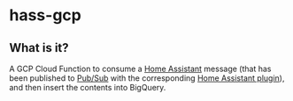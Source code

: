 # hass-gcp

## What is it?
A GCP Cloud Function to consume a [Home Assistant](https://www.home-assistant.io/) message (that has been published to [Pub/Sub](https://cloud.google.com/pubsub/) with the corresponding [Home Assistant plugin](https://www.home-assistant.io/integrations/google_pubsub)), and then insert the contents into BigQuery.
